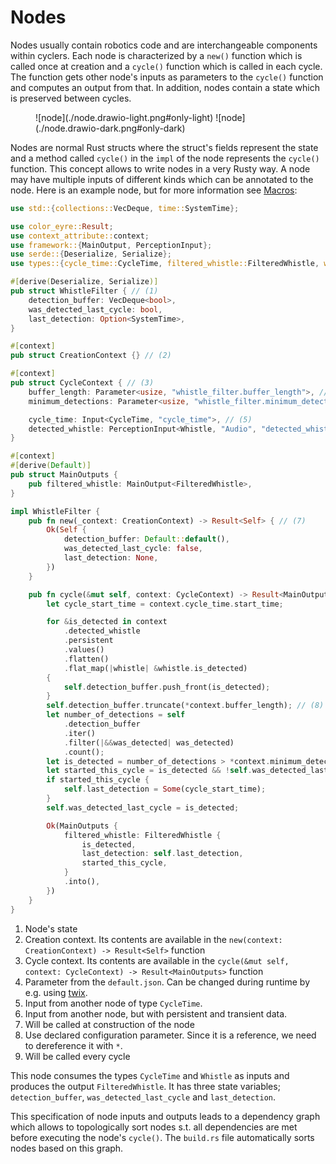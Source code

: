 # Nodes

Nodes usually contain robotics code and are interchangeable components within cyclers.
Each node is characterized by a `new()` function which is called once at creation and a `cycle()` function which is called in each cycle.
The function gets other node's inputs as parameters to the `cycle()` function and computes an output from that.
In addition, nodes contain a state which is preserved between cycles.

<figure markdown="span">
    ![node](./node.drawio-light.png#only-light)
    ![node](./node.drawio-dark.png#only-dark)
</figure>

Nodes are normal Rust structs where the struct's fields represent the state and a method called `cycle()` in the `impl` of the node represents the `cycle()` function.
This concept allows to write nodes in a very Rusty way.
A node may have multiple inputs of different kinds which can be annotated to the node.
Here is an example node, but for more information see [Macros](./macros.md):

```rust
use std::{collections::VecDeque, time::SystemTime};

use color_eyre::Result;
use context_attribute::context;
use framework::{MainOutput, PerceptionInput};
use serde::{Deserialize, Serialize};
use types::{cycle_time::CycleTime, filtered_whistle::FilteredWhistle, whistle::Whistle};

#[derive(Deserialize, Serialize)]
pub struct WhistleFilter { // (1)
    detection_buffer: VecDeque<bool>,
    was_detected_last_cycle: bool,
    last_detection: Option<SystemTime>,
}

#[context]
pub struct CreationContext {} // (2)

#[context]
pub struct CycleContext { // (3)
    buffer_length: Parameter<usize, "whistle_filter.buffer_length">, // (4)
    minimum_detections: Parameter<usize, "whistle_filter.minimum_detections">,

    cycle_time: Input<CycleTime, "cycle_time">, // (5)
    detected_whistle: PerceptionInput<Whistle, "Audio", "detected_whistle">, // (6)
}

#[context]
#[derive(Default)]
pub struct MainOutputs {
    pub filtered_whistle: MainOutput<FilteredWhistle>,
}

impl WhistleFilter {
    pub fn new(_context: CreationContext) -> Result<Self> { // (7)
        Ok(Self {
            detection_buffer: Default::default(),
            was_detected_last_cycle: false,
            last_detection: None,
        })
    }

    pub fn cycle(&mut self, context: CycleContext) -> Result<MainOutputs> { // (9)
        let cycle_start_time = context.cycle_time.start_time;

        for &is_detected in context
            .detected_whistle
            .persistent
            .values()
            .flatten()
            .flat_map(|whistle| &whistle.is_detected)
        {
            self.detection_buffer.push_front(is_detected);
        }
        self.detection_buffer.truncate(*context.buffer_length); // (8)
        let number_of_detections = self
            .detection_buffer
            .iter()
            .filter(|&&was_detected| was_detected)
            .count();
        let is_detected = number_of_detections > *context.minimum_detections;
        let started_this_cycle = is_detected && !self.was_detected_last_cycle;
        if started_this_cycle {
            self.last_detection = Some(cycle_start_time);
        }
        self.was_detected_last_cycle = is_detected;

        Ok(MainOutputs {
            filtered_whistle: FilteredWhistle {
                is_detected,
                last_detection: self.last_detection,
                started_this_cycle,
            }
            .into(),
        })
    }
}
```

1. Node's state
2. Creation context. Its contents are available in the `new(context: CreationContext) -> Result<Self>` function
3. Cycle context. Its contents are available in the `cycle(&mut self, context: CycleContext) -> Result<MainOutputs>` function
4. Parameter from the `default.json`. Can be changed during runtime by e.g. using [twix](../tooling/twix.md).
5. Input from another node of type `CycleTime`.
6. Input from another node, but with persistent and transient data.
7. Will be called at construction of the node
8. Use declared configuration parameter. Since it is a reference, we need to dereference it with `*`.
9. Will be called every cycle

This node consumes the types `CycleTime` and `Whistle` as inputs and produces the output `FilteredWhistle`.
It has three state variables; `detection_buffer`, `was_detected_last_cycle` and `last_detection`.

This specification of node inputs and outputs leads to a dependency graph which allows to topologically sort nodes s.t. all dependencies are met before executing the node's `cycle()`.
The `build.rs` file automatically sorts nodes based on this graph.
